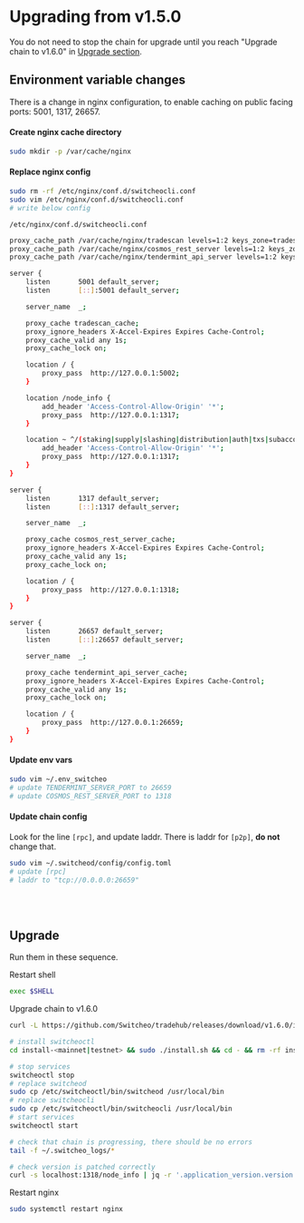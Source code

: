 # Upgrading from v1.5.0

You do not need to stop the chain for upgrade until you reach "Upgrade chain to v1.6.0" in [Upgrade section](#upgrade).

## Environment variable changes

There is a change in nginx configuration, to enable caching on public facing ports: 5001, 1317, 26657.

#### Create nginx cache directory
```bash
sudo mkdir -p /var/cache/nginx
```

#### Replace nginx config

```bash
sudo rm -rf /etc/nginx/conf.d/switcheocli.conf
sudo vim /etc/nginx/conf.d/switcheocli.conf
# write below config
```

`/etc/nginx/conf.d/switcheocli.conf`
```bash
proxy_cache_path /var/cache/nginx/tradescan levels=1:2 keys_zone=tradescan_cache:10m max_size=10g inactive=2s use_temp_path=off;
proxy_cache_path /var/cache/nginx/cosmos_rest_server levels=1:2 keys_zone=cosmos_rest_server_cache:10m max_size=10g inactive=2s use_temp_path=off;
proxy_cache_path /var/cache/nginx/tendermint_api_server levels=1:2 keys_zone=tendermint_api_server_cache:10m max_size=10g inactive=2s use_temp_path=off;

server {
    listen       5001 default_server;
    listen       [::]:5001 default_server;

    server_name  _;

    proxy_cache tradescan_cache;
    proxy_ignore_headers X-Accel-Expires Expires Cache-Control;
    proxy_cache_valid any 1s;
    proxy_cache_lock on;

    location / {
        proxy_pass  http://127.0.0.1:5002;
    }

    location /node_info {
        add_header 'Access-Control-Allow-Origin' '*';
        proxy_pass  http://127.0.0.1:1317;
    }

    location ~ ^/(staking|supply|slashing|distribution|auth|txs|subaccount|blocks|bank)/ {
        add_header 'Access-Control-Allow-Origin' '*';
        proxy_pass  http://127.0.0.1:1317;
    }
}

server {
    listen       1317 default_server;
    listen       [::]:1317 default_server;

    server_name  _;

    proxy_cache cosmos_rest_server_cache;
    proxy_ignore_headers X-Accel-Expires Expires Cache-Control;
    proxy_cache_valid any 1s;
    proxy_cache_lock on;

    location / {
        proxy_pass  http://127.0.0.1:1318;
    }
}

server {
    listen       26657 default_server;
    listen       [::]:26657 default_server;

    server_name  _;

    proxy_cache tendermint_api_server_cache;
    proxy_ignore_headers X-Accel-Expires Expires Cache-Control;
    proxy_cache_valid any 1s;
    proxy_cache_lock on;

    location / {
        proxy_pass  http://127.0.0.1:26659;
    }
}
```

#### Update env vars

```bash
sudo vim ~/.env_switcheo
# update TENDERMINT_SERVER_PORT to 26659
# update COSMOS_REST_SERVER_PORT to 1318
```

#### Update chain config

Look for the line `[rpc]`, and update laddr. There is laddr for `[p2p]`, **do not** change that.

```bash
sudo vim ~/.switcheod/config/config.toml
# update [rpc]
# laddr to "tcp://0.0.0.0:26659"
```

<br>
<br>

## Upgrade

Run them in these sequence.

Restart shell

```bash
exec $SHELL
```

Upgrade chain to v1.6.0

```bash
curl -L https://github.com/Switcheo/tradehub/releases/download/v1.6.0/install-<mainnet|testnet>.tar.gz | tar -xz

# install switcheoctl
cd install-<mainnet|testnet> && sudo ./install.sh && cd - && rm -rf install-<mainnet|testnet>

# stop services
switcheoctl stop
# replace switcheod
sudo cp /etc/switcheoctl/bin/switcheod /usr/local/bin
# replace switcheocli
sudo cp /etc/switcheoctl/bin/switcheocli /usr/local/bin
# start services
switcheoctl start

# check that chain is progressing, there should be no errors
tail -f ~/.switcheo_logs/*

# check version is patched correctly
curl -s localhost:1318/node_info | jq -r '.application_version.version'
```

Restart nginx

```bash
sudo systemctl restart nginx
```
